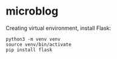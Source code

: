 # microblog

Creating virtual environment, install Flask:

```
python3 -m venv venv
source venv/bin/activate
pip install flask
```

